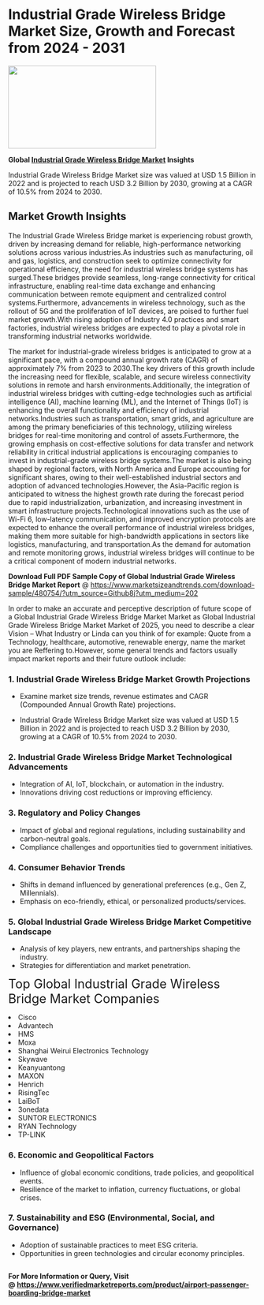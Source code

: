 <H1>Industrial Grade Wireless Bridge Market Size, Growth and Forecast from 2024 - 2031</H1><img class="aligncenter size-medium wp-image-584254" src="https://thirdeyenews.in/wp-content/uploads/2024/09/Global-Market-Research-300x168.jpeg" alt="" width="300" height="168" /><p><strong>Global&nbsp;<a href="https://www.marketsizeandtrends.com/download-sample/480754/?utm_source=Github8j?utm_medium=202">Industrial Grade Wireless Bridge Market</a> Insights</strong></p><p>Industrial Grade Wireless Bridge Market size was valued at USD 1.5 Billion in 2022 and is projected to reach USD 3.2 Billion by 2030, growing at a CAGR of 10.5% from 2024 to 2030.</p><p><h2>Market Growth Insights</h2> <p>The Industrial Grade Wireless Bridge market is experiencing robust growth, driven by increasing demand for reliable, high-performance networking solutions across various industries.As industries such as manufacturing, oil and gas, logistics, and construction seek to optimize connectivity for operational efficiency, the need for industrial wireless bridge systems has surged.These bridges provide seamless, long-range connectivity for critical infrastructure, enabling real-time data exchange and enhancing communication between remote equipment and centralized control systems.Furthermore, advancements in wireless technology, such as the rollout of 5G and the proliferation of IoT devices, are poised to further fuel market growth.With rising adoption of Industry 4.0 practices and smart factories, industrial wireless bridges are expected to play a pivotal role in transforming industrial networks worldwide.</p> <p>The market for industrial-grade wireless bridges is anticipated to grow at a significant pace, with a compound annual growth rate (CAGR) of approximately 7% from 2023 to 2030.The key drivers of this growth include the increasing need for flexible, scalable, and secure wireless connectivity solutions in remote and harsh environments.Additionally, the integration of industrial wireless bridges with cutting-edge technologies such as artificial intelligence (AI), machine learning (ML), and the Internet of Things (IoT) is enhancing the overall functionality and efficiency of industrial networks.Industries such as transportation, smart grids, and agriculture are among the primary beneficiaries of this technology, utilizing wireless bridges for real-time monitoring and control of assets.Furthermore, the growing emphasis on cost-effective solutions for data transfer and network reliability in critical industrial applications is encouraging companies to invest in industrial-grade wireless bridge systems.The market is also being shaped by regional factors, with North America and Europe accounting for significant shares, owing to their well-established industrial sectors and adoption of advanced technologies.However, the Asia-Pacific region is anticipated to witness the highest growth rate during the forecast period due to rapid industrialization, urbanization, and increasing investment in smart infrastructure projects.Technological innovations such as the use of Wi-Fi 6, low-latency communication, and improved encryption protocols are expected to enhance the overall performance of industrial wireless bridges, making them more suitable for high-bandwidth applications in sectors like logistics, manufacturing, and transportation.As the demand for automation and remote monitoring grows, industrial wireless bridges will continue to be a critical component of modern industrial networks.<p><span class=""><strong>Download Full PDF Sample Copy of Global Industrial Grade Wireless Bridge Market Report</strong> @ <a href="https://www.marketsizeandtrends.com/download-sample/480754/?utm_source=Github8j?utm_medium=202" target="_blank">https://www.marketsizeandtrends.com/download-sample/480754/?utm_source=Github8j?utm_medium=202</a></span></p><p>In order to make an accurate and perceptive description of future scope of a Global&nbsp;Industrial Grade Wireless Bridge Market Market as Global&nbsp;Industrial Grade Wireless Bridge Market Market of 2025, you need to describe a clear Vision &ndash; What Industry or Linda can you think of for example: Quote from a Technology, healthcare, automotive, renewable energy, name the market you are Reffering to.However, some general trends and factors usually impact market reports and their future outlook include:</p><h3>1.&nbsp;<strong>Industrial Grade Wireless Bridge Market Growth Projections</strong></h3><ul><li>Examine market size trends, revenue estimates and CAGR (Compounded Annual Growth Rate) projections.</li><li><p>Industrial Grade Wireless Bridge Market size was valued at USD 1.5 Billion in 2022 and is projected to reach USD 3.2 Billion by 2030, growing at a CAGR of 10.5% from 2024 to 2030.</p></li></ul><h3>2.&nbsp;<strong>Industrial Grade Wireless Bridge Market Technological Advancements</strong></h3><ul><li>Integration of AI, IoT, blockchain, or automation in the industry.</li><li>Innovations driving cost reductions or improving efficiency.</li></ul><h3>3.&nbsp;<strong>Regulatory and Policy Changes</strong></h3><ul><li>Impact of global and regional regulations, including sustainability and carbon-neutral goals.</li><li>Compliance challenges and opportunities tied to government initiatives.</li></ul><h3>4.&nbsp;<strong>Consumer Behavior Trends</strong></h3><ul><li>Shifts in demand influenced by generational preferences (e.g., Gen Z, Millennials).</li><li>Emphasis on eco-friendly, ethical, or personalized products/services.</li></ul><h3>5.&nbsp;<strong>Global Industrial Grade Wireless Bridge Market Competitive Landscape</strong></h3><ul><li>Analysis of key players, new entrants, and partnerships shaping the industry.</li><li>Strategies for differentiation and market penetration.</li></ul><p data-pm-slice="1 1 []"><span style="color: inherit; font-family: inherit; font-size: 25px;">Top Global Industrial Grade Wireless Bridge Market Companies</span></p><div class="" data-test-id=""><p><li>Cisco</li><li> Advantech</li><li> HMS</li><li> Moxa</li><li> Shanghai Weirui Electronics Technology</li><li> Skywave</li><li> Keanyuantong</li><li> MAXON</li><li> Henrich</li><li> RisingTec</li><li> LaiBoT</li><li> 3onedata</li><li> SUNTOR ELECTRONICS</li><li> RYAN Technology</li><li> TP-LINK</li></p></div><h3>6.&nbsp;<strong>Economic and Geopolitical Factors</strong></h3><ul><li>Influence of global economic conditions, trade policies, and geopolitical events.</li><li>Resilience of the market to inflation, currency fluctuations, or global crises.</li></ul><h3>7.&nbsp;<strong>Sustainability and ESG (Environmental, Social, and Governance)</strong></h3><ul><li>Adoption of sustainable practices to meet ESG criteria.</li><li>Opportunities in green technologies and circular economy principles.</li></ul><h2><strong style="font-size: 14px;">For More Information or Query, Visit @&nbsp;</strong><a style="background-color: #ffffff; font-size: 14px;" href="https://www.marketsizeandtrends.com/report/industrial-grade-wireless-bridge-market/" target="_blank">https://www.verifiedmarketreports.com/product/airport-passenger-boarding-bridge-market</a></h2>